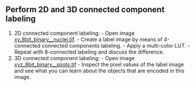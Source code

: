 ## Perform 2D and 3D connected component labeling
  1. 2D connected component labeling:
    - Open image [xy_8bit_binary__nuclei.tif](https://github.com/NEUBIAS/training-resources/raw/master/image_data/xy_8bit_binary__nuclei.tif).
    - Create a label image by means of 4-connected connected components labeling. 
    - Apply a multi-color LUT.
    - Repeat with 8-connected labeling and discuss the difference.
  2. 3D connected component labeling:
    - Open image [xyz_8bit_binary__spots.tif](https://github.com/NEUBIAS/training-resources/raw/master/image_data/xyz_8bit_binary__spots.tif) 
    - Inspect the pixel values of the label image and see what you can learn about the objects that are encoded in this image.


